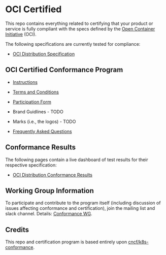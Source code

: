 # OCI Certified

This repo contains everything related to certifying that your product or service
is fully compliant with the specs defined by the [Open Container Initiative](https://www.opencontainers.org/) (OCI).

The following specifications are currently tested for compliance:

- [OCI Distribution Specification](https://github.com/bloodorangeio/distribution-spec)

## OCI Certified Conformance Program

* [Instructions](instructions.md)

* [Terms and Conditions](./terms-conditions/OCI_Certified_Terms.md)

* [Participation Form](./participation-form/OCI_Certified_Form.md)

* Brand Guidlines - TODO

* Marks (i.e., the logos) - TODO

* [Frequently Asked Questions](faq.md)

## Conformance Results

The following pages contain a live dashboard of test results for their respective specification:

- [OCI Distribution Conformance Results](./distribution-spec/)

## Working Group Information

To participate and contribute to the program itself (including discussion of
issues affecting conformance and certification), join the mailing list and
slack channel. Details: [Conformance WG](README-WG.md).

## Credits

This repo and certification program is based entirely
upon [cncf/k8s-conformance](https://github.com/cncf/k8s-conformance).
